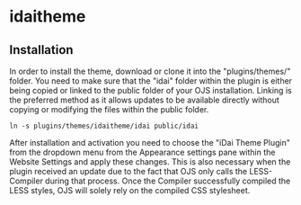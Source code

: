 # idaitheme

## Installation
In order to install the theme, download or clone it into the "plugins/themes/" folder. You need to make sure that the "idai" folder within the plugin is either being copied or linked to the public folder of your OJS installation. Linking is the preferred method as it allows updates to be available directly without copying or modifying the files within the public folder.

```
ln -s plugins/themes/idaitheme/idai public/idai
```

After installation and activation you need to choose the "iDai Theme Plugin" from the dropdown menu from the Appearance settings pane within the Website Settings and apply these changes. This is also necessary when the plugin received an update due to the fact that OJS only calls the LESS-Compiler during that process. Once the Compiler successfully compiled the LESS styles, OJS will solely rely on the compiled CSS stylesheet.